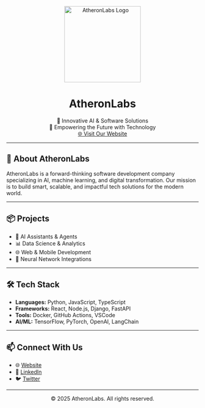 <p align="center">
  <img src="https://raw.githubusercontent.com/your-username/your-repo/main/assets/logo.png" alt="AtheronLabs Logo" width="200"/>
</p>

<h1 align="center">AtheronLabs</h1>

<p align="center">
  🚀 Innovative AI & Software Solutions <br/>
  🤖 Empowering the Future with Technology <br/>
  <a href="https://atheronlabs.com">🌐 Visit Our Website</a>
</p>

---

## 🧠 About AtheronLabs

AtheronLabs is a forward-thinking software development company specializing in AI, machine learning, and digital transformation. Our mission is to build smart, scalable, and impactful tech solutions for the modern world.

---

## 📦 Projects

- 🤖 AI Assistants & Agents
- 📊 Data Science & Analytics
- 🌐 Web & Mobile Development
- 🧠 Neural Network Integrations

---

## 🛠️ Tech Stack

- **Languages:** Python, JavaScript, TypeScript
- **Frameworks:** React, Node.js, Django, FastAPI
- **Tools:** Docker, GitHub Actions, VSCode
- **AI/ML:** TensorFlow, PyTorch, OpenAI, LangChain

---

## 📫 Connect With Us

- 🌐 [Website](https://atheronlabs.com)
- 💼 [LinkedIn](https://linkedin.com/company/atheronlabs)
- 🐦 [Twitter](https://twitter.com/atheronlabs)

---

<p align="center">© 2025 AtheronLabs. All rights reserved.</p>
